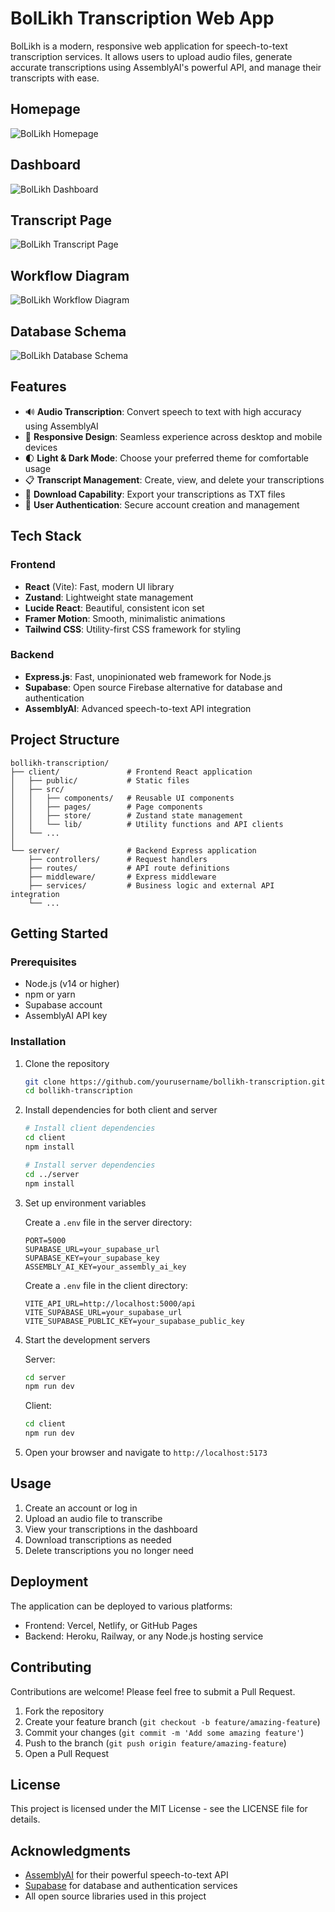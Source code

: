 # BolLikh Transcription Web App

BolLikh is a modern, responsive web application for speech-to-text transcription services. It allows users to upload audio files, generate accurate transcriptions using AssemblyAI's powerful API, and manage their transcripts with ease.

## Homepage
![BolLikh Homepage](images/homeImage.jpeg)

## Dashboard
![BolLikh Dashboard](images/transcriptLists.png)

## Transcript Page
![BolLikh Transcript Page](images/newTranscription.png)

## Workflow Diagram
![BolLikh Workflow Diagram](images/highlevelDiagram.png)

## Database Schema
![BolLikh Database Schema](images/database.png)

## Features

- 🔊 **Audio Transcription**: Convert speech to text with high accuracy using AssemblyAI
- 📱 **Responsive Design**: Seamless experience across desktop and mobile devices
- 🌓 **Light & Dark Mode**: Choose your preferred theme for comfortable usage
- 📋 **Transcript Management**: Create, view, and delete your transcriptions
- 💾 **Download Capability**: Export your transcriptions as TXT files
- 🔐 **User Authentication**: Secure account creation and management

## Tech Stack

### Frontend
- **React** (Vite): Fast, modern UI library
- **Zustand**: Lightweight state management
- **Lucide React**: Beautiful, consistent icon set
- **Framer Motion**: Smooth, minimalistic animations
- **Tailwind CSS**: Utility-first CSS framework for styling

### Backend
- **Express.js**: Fast, unopinionated web framework for Node.js
- **Supabase**: Open source Firebase alternative for database and authentication
- **AssemblyAI**: Advanced speech-to-text API integration

## Project Structure

```
bollikh-transcription/
├── client/               # Frontend React application
│   ├── public/           # Static files
│   ├── src/              
│   │   ├── components/   # Reusable UI components
│   │   ├── pages/        # Page components
│   │   ├── store/        # Zustand state management
│   │   └── lib/          # Utility functions and API clients
│   └── ...
│
└── server/               # Backend Express application
    ├── controllers/      # Request handlers
    ├── routes/           # API route definitions
    ├── middleware/       # Express middleware
    ├── services/         # Business logic and external API integration
    └── ...
```

## Getting Started

### Prerequisites
- Node.js (v14 or higher)
- npm or yarn
- Supabase account
- AssemblyAI API key

### Installation

1. Clone the repository
   ```bash
   git clone https://github.com/yourusername/bollikh-transcription.git
   cd bollikh-transcription
   ```

2. Install dependencies for both client and server
   ```bash
   # Install client dependencies
   cd client
   npm install
   
   # Install server dependencies
   cd ../server
   npm install
   ```

3. Set up environment variables
   
   Create a `.env` file in the server directory:
   ```
   PORT=5000
   SUPABASE_URL=your_supabase_url
   SUPABASE_KEY=your_supabase_key
   ASSEMBLY_AI_KEY=your_assembly_ai_key
   ```
   
   Create a `.env` file in the client directory:
   ```
   VITE_API_URL=http://localhost:5000/api
   VITE_SUPABASE_URL=your_supabase_url
   VITE_SUPABASE_PUBLIC_KEY=your_supabase_public_key
   ```

4. Start the development servers

   Server:
   ```bash
   cd server
   npm run dev
   ```
   
   Client:
   ```bash
   cd client
   npm run dev
   ```

5. Open your browser and navigate to `http://localhost:5173`

## Usage

1. Create an account or log in
2. Upload an audio file to transcribe
3. View your transcriptions in the dashboard
4. Download transcriptions as needed
5. Delete transcriptions you no longer need

## Deployment

The application can be deployed to various platforms:

- Frontend: Vercel, Netlify, or GitHub Pages
- Backend: Heroku, Railway, or any Node.js hosting service

## Contributing

Contributions are welcome! Please feel free to submit a Pull Request.

1. Fork the repository
2. Create your feature branch (`git checkout -b feature/amazing-feature`)
3. Commit your changes (`git commit -m 'Add some amazing feature'`)
4. Push to the branch (`git push origin feature/amazing-feature`)
5. Open a Pull Request

## License

This project is licensed under the MIT License - see the LICENSE file for details.

## Acknowledgments

- [AssemblyAI](https://www.assemblyai.com/) for their powerful speech-to-text API
- [Supabase](https://supabase.io/) for database and authentication services
- All open source libraries used in this project